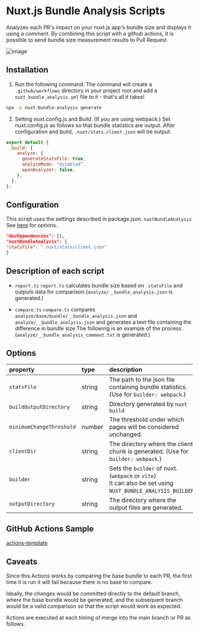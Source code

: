 # Nuxt.js Bundle Analysis Scripts

Analyzes each PR's impact on your nuxt.js app's bundle size and displays it using a comment.
By combining this script with a github actions, it is possible to send bundle size measurement results to Pull Request.

![image](https://user-images.githubusercontent.com/43837308/159209639-518f7136-e471-41d0-8305-a67265432082.png)

## Installation

1. Run the following command. The command will create a `.github/workflows` directory in your project root and add a `nuxt_bundle_analysis.yml` file to it - that's all it takes!

```bash
npx -p nuxt-bundle-analysis generate
```

2. Setting nuxt.config.js and Build. (If you are using webpack.)
   Set nuxt.config.js as follows so that bundle statistics are output.
   After configuration and build, `.nuxt/stats.client.json` will be output.

```js:nuxt.config.js
export default {
  build: {
    analyze: {
      generateStatsFile: true,
      analyzeMode: "disabled",
      openAnalyzer: false,
    },
  },
};
```

## Configuration

This script uses the settings described in package.json. `nuxtBundleAnalysis`
See [here](#Options) for options.

```json:package.json
"devDependencies": {},
"nuxtBundleAnalysis": {
"statsFile": ".nuxt/stats/client.json"
}
```

## Description of each script

- `report.ts`
  `report.ts` calculates bundle size based on ` statsFile` and outputs data for comparison.(`analyze/__bundle_analysis.json` is generated.)

- `compare.ts`
  `compare.ts` compares `analyze/base/bundle/__bundle_analysis.json` and `analyze/__bundle_analysis.json` and generates a text file containing the difference in bundle size The following is an example of the process.(`analyze/__bundle_analysis_comment.txt` is generated.)

## Options

| property                 | type   | description                                                                                                      | default                 |
| :----------------------- | :----- | :--------------------------------------------------------------------------------------------------------------- | :---------------------- |
| `statsFile`              | string | The path to the json file containing bundle statistics. (Use for `builder: webpack`.)                            | .nuxt/stats/client.json |
| `buildOutputDirectory`   | string | Directory generated by `nuxt build`                                                                              | .nuxt                   |
| `minimumChangeThreshold` | number | The threshold under which pages will be considered unchanged.                                                    | 0                       |
| `clientDir`              | string | The directory where the client chunk is generated. (Use for `builder: webpack`.)                                 | dist/client             |
| `builder`                | string | Sets the `builder` of nuxt.(`webpack` or `vite`) <br /> It can also be set using `NUXT_BUNDLE_ANALYSIS_BUILDER`. | `webpack`               |
| `outputDirectory`        | string | The directory where the output files are generated.                                                              | `.output`               |

## GitHub Actions Sample

[actions-template](https://github.com/wattanx/nuxt-bundle-analysis/tree/main/actions-template/nuxt-bundle-analysis.yml)

## Caveats

Since this Actions works by comparing the base bundle to each PR, the first time it is run it will fail because there is no base to compare.

Ideally, the changes would be committed directly to the default branch, where the base bundle would be generated, and the subsequent branch would be a valid comparison so that the script would work as expected.

Actions are executed at each timing of merge into the main branch or PR as follows.
